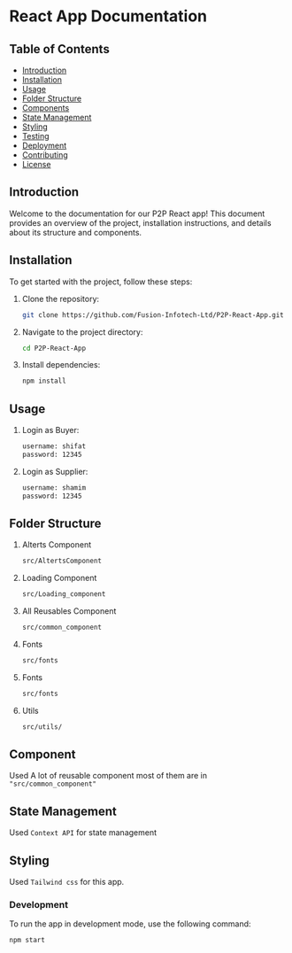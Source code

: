 # React App Documentation

## Table of Contents

- [Introduction](#introduction)
- [Installation](#installation)
- [Usage](#usage)
- [Folder Structure](#folder-structure)
- [Components](#components)
- [State Management](#state-management)
- [Styling](#styling)
- [Testing](#testing)
- [Deployment](#deployment)
- [Contributing](#contributing)
- [License](#license)

## Introduction

Welcome to the documentation for our P2P React app! This document provides an overview of the project, installation instructions, and details about its structure and components.

## Installation

To get started with the project, follow these steps:

1. Clone the repository:

    ```bash
    git clone https://github.com/Fusion-Infotech-Ltd/P2P-React-App.git
    ```

2. Navigate to the project directory:

    ```bash
    cd P2P-React-App
    ```

3. Install dependencies:

    ```bash
    npm install
    ```

## Usage
1. Login as Buyer:
    ```bash 
    username: shifat
    password: 12345
    ```
2. Login as Supplier:
    ```bash
    username: shamim
    password: 12345
    ```
## Folder Structure
1. Alterts Component
    ```bash
    src/AltertsComponent
    ```
2. Loading Component
    ```bash
    src/Loading_component
    ```
3. All Reusables Component
    ```bash
    src/common_component
    ```
4. Fonts
    ```bash
    src/fonts
    ```
5. Fonts
    ```bash
    src/fonts
    ```
6. Utils
    ```bash
    src/utils/
   ```
## Component
Used A lot of reusable component most of them are in `"src/common_component"`

## State Management
Used `Context API` for state management

## Styling

Used `Tailwind css` for this app.

### Development

To run the app in development mode, use the following command:

```bash
npm start
